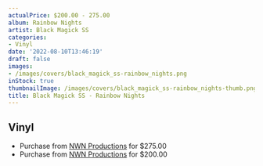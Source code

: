 ```yaml
---
actualPrice: $200.00 - 275.00
album: Rainbow Nights
artist: Black Magick SS
categories:
- Vinyl
date: '2022-08-10T13:46:19'
draft: false
images:
- /images/covers/black_magick_ss-rainbow_nights.png
inStock: true
thumbnailImage: /images/covers/black_magick_ss-rainbow_nights-thumb.png
title: Black Magick SS - Rainbow Nights
---
```


## Vinyl
* Purchase from [NWN Productions](http://shop.nwnprod.com/index.php?route=product/product&path=75&product_id=25948&sort=pd.name&order=ASC) for $275.00
* Purchase from [NWN Productions](http://shop.nwnprod.com/index.php?route=product/product&path=75&product_id=26207&sort=pd.name&order=ASC) for $200.00

